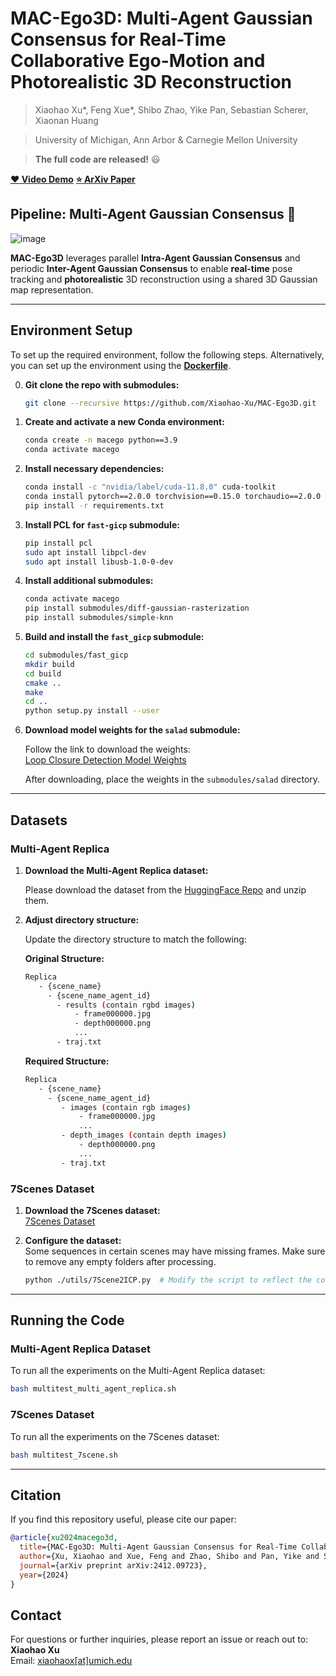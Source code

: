 # MAC-Ego3D: Multi-Agent Gaussian Consensus for Real-Time Collaborative Ego-Motion and Photorealistic 3D Reconstruction
> Xiaohao Xu*, Feng Xue*, Shibo Zhao, Yike Pan, Sebastian Scherer, Xiaonan Huang

> University of Michigan, Ann Arbor & Carnegie Mellon University

> **The full code are released!** :smiley:

[**:heart: Video Demo**](https://youtu.be/JOLQI_MNGAQ) [**:star: ArXiv Paper**](https://arxiv.org/abs/2412.09723)


## Pipeline: Multi-Agent Gaussian Consensus :raised_hands:

![image](https://github.com/user-attachments/assets/0a91e6ad-89a2-4eb4-95bd-4d7f2a3a4d3d)

**MAC-Ego3D** leverages parallel **Intra-Agent Gaussian Consensus** and periodic **Inter-Agent
Gaussian Consensus** to enable **real-time** pose tracking and **photorealistic** 3D reconstruction using a shared 3D Gaussian map representation.


---

## Environment Setup

To set up the required environment, follow the following steps.
Alternatively, you can set up the environment using the [**Dockerfile**](https://github.com/Xiaohao-Xu/MAC-Ego3D/blob/main/Dockerfile).
   
0. **Git clone the repo with submodules:**
   ```bash
   git clone --recursive https://github.com/Xiaohao-Xu/MAC-Ego3D.git
   ```   

1. **Create and activate a new Conda environment:**

   ```bash
   conda create -n macego python==3.9
   conda activate macego
   ```

2. **Install necessary dependencies:**

   ```bash
   conda install -c "nvidia/label/cuda-11.8.0" cuda-toolkit
   conda install pytorch==2.0.0 torchvision==0.15.0 torchaudio==2.0.0 pytorch-cuda=11.8 -c pytorch -c nvidia
   pip install -r requirements.txt
   ```

3. **Install PCL for `fast-gicp` submodule:**

   ```bash
   pip install pcl
   sudo apt install libpcl-dev
   sudo apt install libusb-1.0-0-dev
   ```

4. **Install additional submodules:**

   ```bash
   conda activate macego
   pip install submodules/diff-gaussian-rasterization
   pip install submodules/simple-knn
   ```

5. **Build and install the `fast_gicp` submodule:**

   ```bash
   cd submodules/fast_gicp
   mkdir build
   cd build
   cmake ..
   make
   cd ..
   python setup.py install --user
   ```

6. **Download model weights for the `salad` submodule:**

   Follow the link to download the weights:  
   [Loop Closure Detection Model Weights](https://drive.google.com/file/d/1u83Dmqmm1-uikOPr58IIhfIzDYwFxCy1/view)

   After downloading, place the weights in the `submodules/salad` directory.

---

## Datasets

### Multi-Agent Replica

1. **Download the Multi-Agent Replica dataset:**

   Please download the dataset from the [HuggingFace Repo](https://huggingface.co/datasets/wssy37/CP-SLAM_dataset) and unzip them.

2. **Adjust directory structure:**

   Update the directory structure to match the following:

   **Original Structure:**
   ```bash
   Replica
      - {scene_name}
        - {scene_name_agent_id}
          - results (contain rgbd images)
              - frame000000.jpg
              - depth000000.png
              ...
          - traj.txt
   ```

   **Required Structure:**
   ```bash
   Replica
      - {scene_name}
        - {scene_name_agent_id}
           - images (contain rgb images)
               - frame000000.jpg
               ...
           - depth_images (contain depth images)
               - depth000000.png
               ...
           - traj.txt
   ```

### 7Scenes Dataset

1. **Download the 7Scenes dataset:**  
   [7Scenes Dataset](https://www.microsoft.com/en-us/research/project/rgb-d-dataset-7-scenes/)

2. **Configure the dataset:**  
   Some sequences in certain scenes may have missing frames. Make sure to remove any empty folders after processing.

   ```bash
   python ./utils/7Scene2ICP.py  # Modify the script to reflect the correct dataset and output paths
   ```

---


## Running the Code

### Multi-Agent Replica Dataset

To run all the experiments on the Multi-Agent Replica dataset:

```bash
bash multitest_multi_agent_replica.sh
```

### 7Scenes Dataset

To run all the experiments on the 7Scenes dataset:

```bash
bash multitest_7scene.sh
```

---

## Citation

If you find this repository useful, please cite our paper:

```bibtex
@article{xu2024macego3d,
  title={MAC-Ego3D: Multi-Agent Gaussian Consensus for Real-Time Collaborative Ego-Motion and Photorealistic 3D Reconstruction},
  author={Xu, Xiaohao and Xue, Feng and Zhao, Shibo and Pan, Yike and Scherer, Sebastian and Huang, Xiaonan},
  journal={arXiv preprint arXiv:2412.09723},
  year={2024}
}
```



## Contact

For questions or further inquiries, please report an issue or reach out to:  **Xiaohao Xu**  
Email: [xiaohaox[at]umich.edu](mailto:xiaohaox[at]umich.edu)

